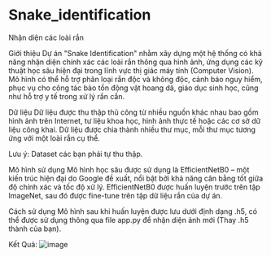 # Snake_identification
Nhận diện các loài rắn

Giới thiệu
Dự án "Snake Identification" nhằm xây dựng một hệ thống có khả năng nhận diện chính xác các loài rắn thông qua hình ảnh, ứng dụng các kỹ thuật học sâu hiện đại trong lĩnh vực thị giác máy tính (Computer Vision). Mô hình có thể hỗ trợ phân loại rắn độc và không độc, cảnh báo nguy hiểm, phục vụ cho công tác bảo tồn động vật hoang dã, giáo dục sinh học, cũng như hỗ trợ y tế trong xử lý rắn cắn.

Dữ liệu
Dữ liệu được thu thập thủ công từ nhiều nguồn khác nhau bao gồm hình ảnh trên Internet, tư liệu khoa học, hình ảnh thực tế hoặc các cơ sở dữ liệu công khai. Dữ liệu được chia thành nhiều thư mục, mỗi thư mục tương ứng với một loài rắn cụ thể.

Lưu ý: Dataset các bạn phải tự thu thập.

Mô hình sử dụng
Mô hình học sâu được sử dụng là EfficientNetB0 – một kiến trúc hiện đại do Google đề xuất, nổi bật bởi khả năng cân bằng tốt giữa độ chính xác và tốc độ xử lý. EfficientNetB0 được huấn luyện trước trên tập ImageNet, sau đó được fine-tune trên tập dữ liệu rắn của dự án.

Cách sử dụng
Mô hình sau khi huấn luyện được lưu dưới định dạng .h5, có thể được sử dụng thông qua file app.py để nhận diện ảnh mới (Thay .h5 thành của bạn).

Kết Quả:
![image](https://github.com/user-attachments/assets/77739e73-3631-4a34-b657-b5edc49fff86)



